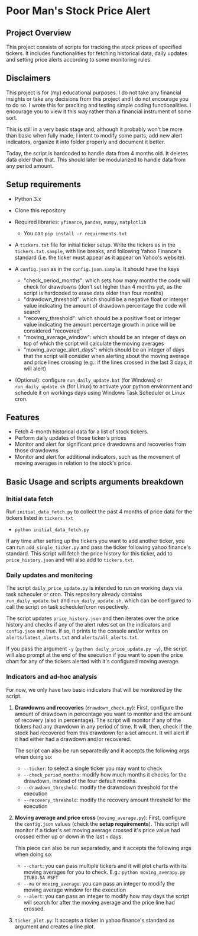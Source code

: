 # Poor Man's Stock Price Alert

## Project Overview
This project consists of scripts for tracking the stock prices of specified tickers. It includes functionalities for fetching historical data, daily updates and setting price alerts according to some monitoring rules.

## Disclaimers
This project is for (my) educational purposes. I do not take any financial insights or take any decisions from this project and I do not encourage you to do so. I wrote this for praciting and testing simple coding functionalities. I encourage you to view it this way rather than a financial instrument of some sort.

This is still in a very basic stage and, although it probably won't be more than basic when fully made, I intent to modify some parts, add new alert indicators, organize it into folder properly and document it better.

Today, the script is hardcoded to handle data from 4 months old. It deletes data older than that. This should later be modularized to handle data from any period amount.

## Setup requirements
- Python 3.x
- Clone this repository
- Required libraries: `yfinance`, `pandas`, `numpy`, `matplotlib`
    - You can `pip install -r requirements.txt`
- A `tickers.txt` file for initial ticker setup. Write the tickers as in the `tickers.txt.sample`, with line breaks, and following Yahoo Finance's standard (i.e. the ticker must appear as it appear on Yahoo's website).
- A `config.json` as in the `config.json.sample`. It should have the keys
    - "check_period_months": which sets how many months the code will check for drawdowns (don't set higher than 4 months yet, as the script is hardcoded to erase data older than four months)
    - "drawdown_threshold": which should be a negative float or interger value indicating the amount of drawdown percentage the code will search
    - "recovery_threshold": which should be a positive float or integer value  indicating the amount percentage growth in price will be considered "recovered"
    - "moving_average_window": which should be an integer of days on top of which the script will calculate the moving averages
    - "moving_average_alert_days": which should be an integer of days that the script will consider when alerting about the moving average and price lines crossing (e.g.: if the lines crossed in the last 3 days, it will alert)

- (Optional): configure `run_daily_update.bat` (for Windows) or `run_daily_update.sh` (for Linux) to activate your python environment and schedule it on workings days using Windows Task Scheduler or Linux cron.

## Features

- Fetch 4-month historical data for a list of stock tickers.
- Perform daily updates of those ticker's prices
- Monitor and alert for significant price drawdowns and recoveries from those drawdowns
- Monitor and alert for additional indicators, such as the movement of moving averages in relation to the stock's price.

## Basic Usage and scripts arguments breakdown

### Initial data fetch

Run `initial_data_fetch.py` to collect the past 4 months of price data for the tickers listed in `tickers.txt`
- `python initial_data_fetch.py`

If any time after setting up the tickers you want to add another ticker, you can run `add_single_ticker.py` and pass the ticker following yahoo finance's standard. This script will fetch the price history for this ticker, add to `price_history.json` and will also add to `tickers.txt`.

### Daily updates and monitoring

The script `daily_price_update.py` is intended to run on working days via task scheculer or cron. This repository already contains `run_daily_update.bat` and `run_daily_update.sh`, which can be configured to call the script on task scheduler/cron respectively.

The script updates `price_history.json` and then iterates over the price history and checks if any of the alert rules set on the indicators and `config.json` are true. If so, it prints to the console and/or writes on `alerts/latest_alerts.txt` and `alerts/all_alerts.txt`.

If you pass the argument `-y` (`python daily_price_update.py -y`), the script will also prompt at the end of the execution if you want to open the price chart for any of the tickers alerted with it's configured moving average.


### Indicators and ad-hoc analysis

For now, we only have two basic indicators that will be monitored by the script.

1. **Drawdowns and recoveries** (`drawdown_check.py`): First, configure the amount of drawdown in percentage you want to monitor and the amount of recovery (also in percentage). The script will monitor if any of the tickers had any drawdown in any period of time. It will, then, check if the stock had recovered from this drawdown for a set amount. It will alert if it had either had a drawdown and/or recovered.

    The script can also be run separatedly and it accepts the following args when doing so:
    - `--ticker`: to select a single ticker you may want to check
    - `--check_period_months`: modify how much months it checks for the drawdown, instead of the four default months.
    - `--drawdown_threshold`: modify the drawndown threshold for the execution
    - `--recovery_threshold`: modify the recovery amount threshold for the execution

2. **Moving average and price cross** (`moving_average.py`): First, configure the `config.json` values (check the **setup requirements**). This script will monitor if a ticker's set moving average crossed it's price value had crossed either up or down in the last `n` days.

    This piece can also be run separatedly, and it accepts the following args when doing so:
    - `--chart`: you can pass multiple tickers and it will plot charts with its moving averages for you to check.
            E.g.: `python moving_averapy.py ITUB3.SA MSFT`
    - `--ma` or `moving_average`: you can pass an integer to modify the moving average window for the execution
    - `--alert`: you can pass an integer to modify how may days the script will search for after the moving average and the price line had crossed.


3. `ticker_plot.py`: It accepts a ticker in yahoo finance's standard as argument and creates a line plot.
